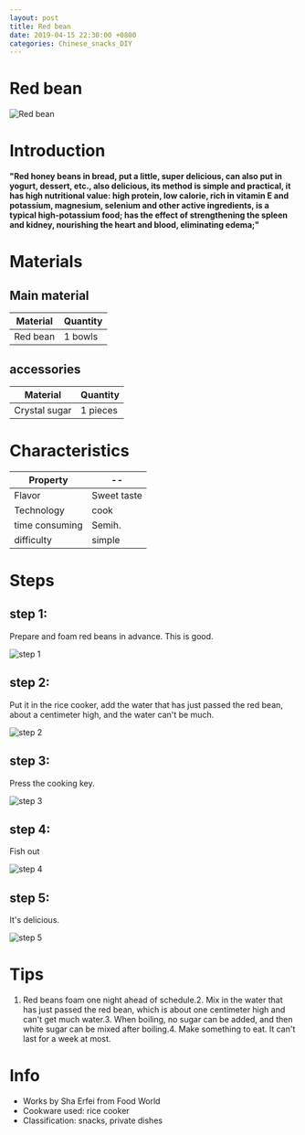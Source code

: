 ```yaml
---
layout: post
title: Red bean
date: 2019-04-15 22:30:00 +0800
categories: Chinese_snacks_DIY
---
```


# Red bean

![Red bean]({{site.baseurl}}/img/423060/423060.jpg)

# Introduction

**"Red honey beans in bread, put a little, super delicious, can also put in yogurt, dessert, etc., also delicious, its method is simple and practical, it has high nutritional value: high protein, low calorie, rich in vitamin E and potassium, magnesium, selenium and other active ingredients, is a typical high-potassium food; has the effect of strengthening the spleen and kidney, nourishing the heart and blood, eliminating edema;"**

# Materials


## Main material

Material|Quantity
--|--
Red bean|1 bowls

## accessories

Material|Quantity
--|--
Crystal sugar|1 pieces

# Characteristics

Property|--
--|--
Flavor|Sweet taste
Technology|cook
time consuming|Semih.
difficulty|simple

# Steps

## step 1:

Prepare and foam red beans in advance. This is good.

![step 1]({{site.baseurl}}/img/423060/1.jpg)

## step 2:

Put it in the rice cooker, add the water that has just passed the red bean, about a centimeter high, and the water can't be much.

![step 2]({{site.baseurl}}/img/423060/2.jpg)

## step 3:

Press the cooking key.

![step 3]({{site.baseurl}}/img/423060/3.jpg)

## step 4:

Fish out

![step 4]({{site.baseurl}}/img/423060/4.jpg)

## step 5:

It's delicious.

![step 5]({{site.baseurl}}/img/423060/5.jpg)

# Tips

1. Red beans foam one night ahead of schedule.2. Mix in the water that has just passed the red bean, which is about one centimeter high and can't get much water.3. When boiling, no sugar can be added, and then white sugar can be mixed after boiling.4. Make something to eat. It can't last for a week at most.

# Info

- Works by Sha Erfei from Food World
- Cookware used: rice cooker
- Classification: snacks, private dishes